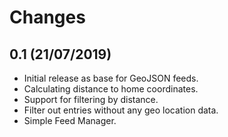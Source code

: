 # Changes

## 0.1 (21/07/2019)
* Initial release as base for GeoJSON feeds.
* Calculating distance to home coordinates.
* Support for filtering by distance.
* Filter out entries without any geo location data.
* Simple Feed Manager.
